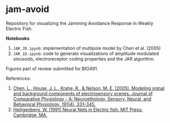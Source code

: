 # jam-avoid
Repository for visualizing the Jamming Avoidance Response in Weakly Electric Fish.

**Notebooks**
1. `JAR_2D.ipynb`: implementation of multipole model by Chen et al. (2005)
2. `JAR_1D.ipynb`: code to generate visualizations of amplitude modulated sinusoids, electroreceptor coding properties and the JAR algorithm.

Figures part of review submitted for BIO491.

References:
1. [Chen, L., House, J. L., Krahe, R., & Nelson, M. E. (2005). Modeling signal and background components of electrosensory scenes. Journal of Comparative Physiology - A: Neuroethology, Sensory, Neural, and Behavioral Physiology, 191(4), 331–345.](https://doi.org/10.1007/s00359-004-0587-3)
2. [Heiligenberg, W. (1991) Neural Nets in Electric fish. MIT Press: Cambridge, MA.](https://mitpress.mit.edu/books/neural-nets-electric-fish) 
